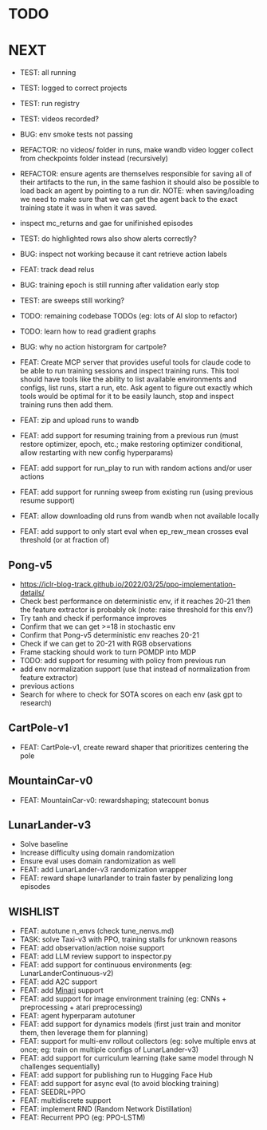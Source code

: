 # TODO

# NEXT

- TEST: all running
- TEST: logged to correct projects
- TEST: run registry
- TEST: videos recorded?

- BUG: env smoke tests not passing

- REFACTOR: no videos/ folder in runs, make wandb video logger collect from checkpoints folder instead (recursively)
- REFACTOR: ensure agents are themselves responsible for saving all of their artifacts to the run, in the same fashion it should also be possible to load back an agent by pointing to a run dir. NOTE: when saving/loading we need to make sure that we can get the agent back to the exact training state it was in when it was saved.
- inspect mc_returns and gae for unifinished episodes
- TEST: do highlighted rows also show alerts correctly?
- BUG: inspect not working because it cant retrieve action labels
- FEAT: track dead relus
- BUG: training epoch is still running after validation early stop
- TEST: are sweeps still working?
- TODO: remaining codebase TODOs (eg: lots of AI slop to refactor)
- TODO: learn how to read gradient graphs
- BUG: why no action historgram for cartpole?
- FEAT: Create MCP server that provides useful tools for claude code to be able to run training sessions and inspect training runs. This tool should have tools like the ability to list available environments and configs, list runs, start a run, etc. Ask agent to figure out exactly which tools would be optimal for it to be easily launch, stop and inspect training runs then add them.
- FEAT: zip and upload runs to wandb
- FEAT: add support for resuming training from a previous run (must restore optimizer, epoch, etc.; make restoring optimizer conditional, allow restarting with new config hyperparams)
- FEAT: add support for run_play to run with random actions and/or user actions
- FEAT: add support for running sweep from existing run (using previous resume support)
- FEAT: allow downloading old runs from wandb when not available locally
- FEAT: add support to only start eval when ep_rew_mean crosses eval threshold (or at fraction of)

## Pong-v5

- https://iclr-blog-track.github.io/2022/03/25/ppo-implementation-details/
- Check best performance on deterministic env, if it reaches 20-21 then the feature extractor is probably ok (note: raise threshold for this env?)
- Try tanh and check if performance improves
- Confirm that we can get >=18 in stochastic env
- Confirm that Pong-v5 deterministic env reaches 20-21
- Check if we can get to 20-21 with RGB observations
- Frame stacking should work to turn POMDP into MDP
- TODO: add support for resuming with policy from previous run
- add env normalization support (use that instead of normalization from feature extractor)
- previous actions
- Search for where to check for SOTA scores on each env (ask gpt to research)

## CartPole-v1

- FEAT: CartPole-v1, create reward shaper that prioritizes centering the pole

## MountainCar-v0

- FEAT: MountainCar-v0: rewardshaping; statecount bonus

## LunarLander-v3

- Solve baseline
- Increase difficulty using domain randomization
- Ensure eval uses domain randomization as well
- FEAT: add LunarLander-v3 randomization wrapper
- FEAT: reward shape lunarlander to train faster by penalizing long episodes

## WISHLIST

- FEAT: autotune n_envs (check tune_nenvs.md)
- TASK: solve Taxi-v3 with PPO, training stalls for unknown reasons
- FEAT: add observation/action noise support
- FEAT: add LLM review support to inspector.py
- FEAT: add support for continuous environments (eg: LunarLanderContinuous-v2)
- FEAT: add A2C support
- FEAT: add [Minari](https://minari.farama.org/) support
- FEAT: add support for image environment training (eg: CNNs + preprocessing + atari preprocessing)
- FEAT: agent hyperparam autotuner
- FEAT: add support for dynamics models (first just train and monitor them, then leverage them for planning)
- FEAT: support for multi-env rollout collectors (eg: solve multiple envs at once; eg: train on multiple configs of LunarLander-v3)
- FEAT: add support for curriculum learning (take same model through N challenges sequentially)
- FEAT: add support for publishing run to Hugging Face Hub
- FEAT: add support for async eval (to avoid blocking training)
- FEAT: SEEDRL+PPO
- FEAT: multidiscrete support
- FEAT: implement RND (Random Network Distillation)
- FEAT: Recurrent PPO (eg: PPO-LSTM)